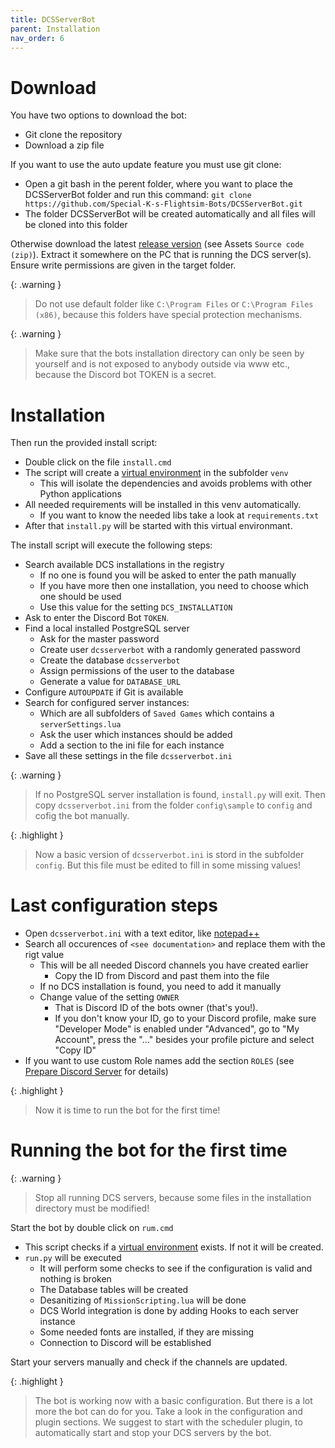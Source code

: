 ```yaml
---
title: DCSServerBot
parent: Installation
nav_order: 6
---
```


# Download

You have two options to download the bot:
- Git clone the repository
- Download a zip file

If you want to use the auto update feature you must use git clone:
- Open a git bash in the perent folder, where you want to place the DCSServerBot folder and run this command:
`git clone https://github.com/Special-K-s-Flightsim-Bots/DCSServerBot.git`
- The folder DCSServerBot will be created automatically and all files will be cloned into this folder

Otherwise download the latest [release version] (see Assets `Source code (zip)`).
Extract it somewhere on the PC that is running the DCS server(s).
Ensure write permissions are given in the target folder.

{: .warning }
> Do not use default folder like `C:\Program Files` or `C:\Program Files (x86)`, because this folders have special protection mechanisms.

{: .warning }
> Make sure that the bots installation directory can only be seen by yourself and is not exposed to anybody outside via www etc., because the Discord bot TOKEN is a secret.

# Installation

Then run the provided install script:
- Double click on the file `install.cmd`
- The script will create a [virtual environment] in the subfolder `venv`
    - This will isolate the dependencies and avoids problems with other Python applications
- All needed requirements will be installed in this venv automatically.
    - If you want to know the needed libs take a look at `requirements.txt`
- After that `install.py` will be started with this virtual environmant.

The install script will execute the following steps:
- Search available DCS installations in the registry
    - If no one is found you will be asked to enter the path manually
    - If you have more then one installation, you need to choose which one should be used
    - Use this value for the setting `DCS_INSTALLATION`
- Ask to enter the Discord Bot `TOKEN`.
- Find a local installed PostgreSQL server
    - Ask for the master password
    - Create user `dcsserverbot` with a randomly generated password
    - Create the database `dcsserverbot`
    - Assign permissions of the user to the database
    - Generate a value for `DATABASE_URL`
- Configure `AUTOUPDATE` if Git is available
- Search for configured server instances:
    - Which are all subfolders of `Saved Games` which contains a `serverSettings.lua`
    - Ask the user which instances should be added
    - Add a section to the ini file for each instance
- Save all these settings in the file `dcsserverbot.ini`

{: .warning }
> If no PostgreSQL server installation is found, `install.py` will exit.
> Then copy `dcsserverbot.ini` from the folder `config\sample` to `config` and cofig the bot manually.

{: .highlight }
> Now a basic version of `dcsserverbot.ini` is stord in the subfolder `config`.
> But this file must be edited to fill in some missing values!

# Last configuration steps

- Open `dcsserverbot.ini` with a text editor, like [notepad++]
- Search all occurences of `<see documentation>` and replace them with the rigt value
    - This will be all needed Discord channels you have created earlier
        - Copy the ID from Discord and past them into the file
    - If no DCS installation is found, you need to add it manually
    - Change value of the setting `OWNER`
        - That is Discord ID of the bots owner (that's you!).
        - If you don't know your ID, go to your Discord profile, make sure "Developer Mode" is enabled under "Advanced", go to "My Account", press the "..." besides your profile picture and select "Copy ID"
- If you want to use custom Role names add the section `ROLES` (see [Prepare Discord Server] for details)

{: .highlight }
> Now it is time to run the bot for the first time!

# Running the bot for the first time

{: .warning }
> Stop all running DCS servers, because some files in the installation directory must be modified!

Start the bot by double click on `rum.cmd`
- This script checks if a [virtual environment] exists. If not it will be created.
- `run.py` will be executed
    - It will perform some checks to see if the configuration is valid and nothing is broken
    - The Database tables will be created
    - Desanitizing of `MissionScripting.lua` will be done
    - DCS World integration is done by adding Hooks to each server instance
    - Some needed fonts are installed, if they are missing
    - Connection to Discord will be established

Start your servers manually and check if the channels are updated.

{: .highlight }
> The bot is working now with a basic configuration.
> But there is a lot more the bot can do for you. Take a look in the configuration and plugin sections.
> We suggest to start with the scheduler plugin, to automatically start and stop your DCS servers by the bot.

[release version]: https://github.com/Special-K-s-Flightsim-Bots/DCSServerBot/releases/
[virtual environment]: https://docs.python.org/3/library/venv.html
[notepad++]: https://notepad-plus-plus.org/
[Prepare Discord Server]: ./discord-server.md#create-roles
